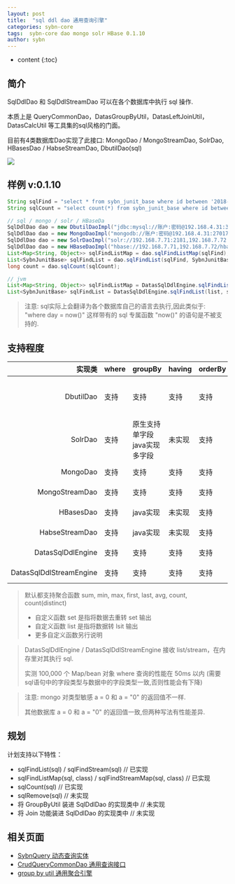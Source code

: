 ```yaml
---
layout: post
title:  "sql ddl dao 通用查询引擎"
categories: sybn-core
tags:  sybn-core dao mongo solr HBase 0.1.10
author: sybn
---
```


* content
{:toc}

## 简介
SqlDdlDao 和 SqlDdlStreamDao 可以在各个数据库中执行 sql 操作.

本质上是 QueryCommonDao，DatasGroupByUtil，DatasLeftJoinUtil，DatasCalcUtil 等工具集的sql风格的门面。

目前有4类数据库Dao实现了此接口: MongoDao / MongoStreamDao, SolrDao, HBasesDao / HabseStreamDao, DbutilDao(sql)

![]({{site.baseurl}}/images/sql_ddl_dao_2.png)



## 样例 v:0.1.10
```java
String sqlFind = "select * from sybn_junit_base where id between '2018-03-20' and '2018-03-21'";
String sqlCount = "select count(*) from sybn_junit_base where id between '2018-03-20' and '2018-03-21'";

// sql / mongo / solr / HBaseDa
SqlDdlDao dao = new DbutilDaoImpl("jdbc:mysql://账户:密码@192.168.4.31:3306,192.168.4.32:3306/test"); // sql
SqlDdlDao dao = new MongoDaoImpl("mongodb://账户:密码@192.168.4.31:27017,192.168.4.32:27017/test"); // mongo
SqlDdlDao dao = new SolrDaoImpl("solr://192.168.7.71:2181,192.168.7.72:2181/solr"); // solr
SqlDdlDao dao = new HBaseDaoImpl("hbase://192.168.7.71,192.168.7.72/hbase-unsecure"); //HBase
List<Map<String, Object>> sqlFindListMap = dao.sqlFindListMap(sqlFind);
List<SybnJunitBase> sqlFindList = dao.sqlFindList(sqlFind, SybnJunitBase.class);
long count = dao.sqlCount(sqlCount);

// jvm
List<Map<String, Object>> sqlFindListMap = DatasSqlDdlEngine.sqlFindListMap(list, sqlFind);
List<SybnJunitBase> sqlFindList = DatasSqlDdlEngine.sqlFindList(list, sqlFind, SybnJunitBase.class);
```

> 注意: sql实际上会翻译为各个数据库自己的语言去执行,因此类似于: "where day = now()" 这样带有的 sql 专属函数 "now()" 的语句是不被支持的. 

## 支持程度

实现类|where|groupBy|having|orderBy|limit|UDAF
----:|---|---|---|---|---|---
DbutilDao|支持|支持|支持|支持|支持|不支持: set, list
SolrDao|支持|原生支持单字段 java实现多字段|未实现|支持|支持|不支持: set, list
MongoDao|支持|支持|支持|支持|支持|set, list
MongoStreamDao|支持|支持|支持|支持|支持|set, list
HBasesDao|支持|java实现|未实现|支持|支持|set, list ...
HabseStreamDao|支持|java实现|未实现|支持|支持|set, list ...
DatasSqlDdlEngine|支持|支持|支持|支持|支持|set, list ...
DatasSqlDdlStreamEngine|支持|支持|支持|支持|支持|set, list ...

> 默认都支持聚合函数 sum, min, max, first, last, avg, count, count(distinct)
>
> * 自定义函数 set 是指将数据去重转 set 输出
> * 自定义函数 list 是指将数据转 lsit 输出
> * 更多自定义函数另行说明

> DatasSqlDdlEngine / DatasSqlDdlStreamEngine 接收 list/stream，在内存里对其执行 sql.
> 
> 实测 100,000 个 Map/bean 对象 where 查询的性能在 50ms 以内 (需要sql语句中的字段类型与数据中的字段类型一致,否则性能会有下降)

> 注意: mongo 对类型敏感 a = 0 和 a = "0" 的返回值不一样.
>
> 其他数据库 a = 0 和 a = "0" 的返回值一致,但两种写法有性能差异.

## 规划
计划支持以下特性：
- sqlFindList(sql) / sqlFindStream(sql) // 已实现
- sqlFindListMap(sql, class) / sqlFindStreamMap(sql, class) // 已实现
- sqlCount(sql) // 已实现
- sqlRemove(sql) // 未实现
- 将 GroupByUtil 装进 SqlDdlDao 的实现类中 // 未实现
- 将 Join 功能装进 SqlDdlDao 的实现类中 // 未实现

## 相关页面
- [SybnQuery 动态查询实体]({{site.baseurl}}/2018/03/28/sybn-query/)
- [CrudQueryCommonDao 通用查询接口]({{site.baseurl}}/2018/03/28/crud-query-common-dao/)
- [group by util 通用聚合引擎]({{site.baseurl}}/2018/04/12/group-by-util/)
